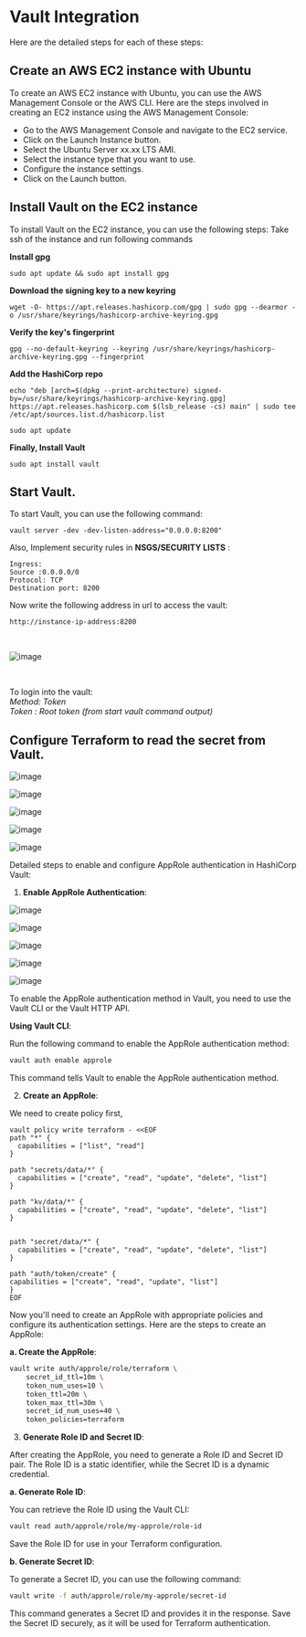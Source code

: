 # Vault Integration

Here are the detailed steps for each of these steps:

## Create an AWS EC2 instance with Ubuntu

To create an AWS EC2 instance with Ubuntu, you can use the AWS Management Console or the AWS CLI. Here are the steps involved in creating an EC2 instance using the AWS Management Console:

- Go to the AWS Management Console and navigate to the EC2 service.
- Click on the Launch Instance button.
- Select the Ubuntu Server xx.xx LTS AMI.
- Select the instance type that you want to use.
- Configure the instance settings.
- Click on the Launch button.

## Install Vault on the EC2 instance

To install Vault on the EC2 instance, you can use the following steps: Take ssh of the instance and run following commands  

**Install gpg**

```
sudo apt update && sudo apt install gpg
```

**Download the signing key to a new keyring**

```
wget -O- https://apt.releases.hashicorp.com/gpg | sudo gpg --dearmor -o /usr/share/keyrings/hashicorp-archive-keyring.gpg
```

**Verify the key's fingerprint**

```
gpg --no-default-keyring --keyring /usr/share/keyrings/hashicorp-archive-keyring.gpg --fingerprint
```

**Add the HashiCorp repo**

```
echo "deb [arch=$(dpkg --print-architecture) signed-by=/usr/share/keyrings/hashicorp-archive-keyring.gpg] https://apt.releases.hashicorp.com $(lsb_release -cs) main" | sudo tee /etc/apt/sources.list.d/hashicorp.list
```

```
sudo apt update
```

**Finally, Install Vault**

```
sudo apt install vault
```

## Start Vault.

To start Vault, you can use the following command:

```
vault server -dev -dev-listen-address="0.0.0.0:8200"
```

Also, Implement security rules in **NSGS/SECURITY LISTS** :
```
Ingress:
Source :0.0.0.0/0
Protocol: TCP
Destination port: 8200
```

Now write the following address in url to access the vault:
```
http://instance-ip-address:8200
```
<br>

![image](https://github.com/user-attachments/assets/34b82da2-ab52-4afa-a09a-2059b8a4fe97)

<br>

To login into the vault:  
*Method: Token  
 Token : Root token (from start vault command output)*  
 
## Configure Terraform to read the secret from Vault.

![image](https://github.com/user-attachments/assets/7356e87f-edc4-49e8-bdbb-0a587c1f7747)

![image](https://github.com/user-attachments/assets/ae211afd-27de-42e4-af88-133e3f62dc7f)

![image](https://github.com/user-attachments/assets/2ab26b98-b9d6-46d0-b9ae-e7f85cad17ce)

![image](https://github.com/user-attachments/assets/af62839d-18f2-4aab-b71a-21d726bc408d)

![image](https://github.com/user-attachments/assets/4ced2f30-7360-484d-bad4-dc9a134d7181)


Detailed steps to enable and configure AppRole authentication in HashiCorp Vault:

1. **Enable AppRole Authentication**:

![image](https://github.com/user-attachments/assets/dc70fa0c-fe16-48a8-bb26-1c62afd9792b)

![image](https://github.com/user-attachments/assets/05af79c0-26f7-4723-8248-b149e04161a2)

![image](https://github.com/user-attachments/assets/effd413a-a250-42f4-9a2d-6012abddcae8)

![image](https://github.com/user-attachments/assets/c6807610-a0c9-4826-97b5-67bdf26d502e)

![image](https://github.com/user-attachments/assets/525d2bb4-aef5-4dab-9315-c85058df35a9)

   

To enable the AppRole authentication method in Vault, you need to use the Vault CLI or the Vault HTTP API.

**Using Vault CLI**:

Run the following command to enable the AppRole authentication method:

```bash
vault auth enable approle
```

This command tells Vault to enable the AppRole authentication method.

2. **Create an AppRole**:

We need to create policy first,

```
vault policy write terraform - <<EOF
path "*" {
  capabilities = ["list", "read"]
}

path "secrets/data/*" {
  capabilities = ["create", "read", "update", "delete", "list"]
}

path "kv/data/*" {
  capabilities = ["create", "read", "update", "delete", "list"]
}


path "secret/data/*" {
  capabilities = ["create", "read", "update", "delete", "list"]
}

path "auth/token/create" {
capabilities = ["create", "read", "update", "list"]
}
EOF
```

Now you'll need to create an AppRole with appropriate policies and configure its authentication settings. Here are the steps to create an AppRole:

**a. Create the AppRole**:

```bash
vault write auth/approle/role/terraform \
    secret_id_ttl=10m \
    token_num_uses=10 \
    token_ttl=20m \
    token_max_ttl=30m \
    secret_id_num_uses=40 \
    token_policies=terraform
```

3. **Generate Role ID and Secret ID**:

After creating the AppRole, you need to generate a Role ID and Secret ID pair. The Role ID is a static identifier, while the Secret ID is a dynamic credential.

**a. Generate Role ID**:

You can retrieve the Role ID using the Vault CLI:

```bash
vault read auth/approle/role/my-approle/role-id
```

Save the Role ID for use in your Terraform configuration.

**b. Generate Secret ID**:

To generate a Secret ID, you can use the following command:

```bash
vault write -f auth/approle/role/my-approle/secret-id
   ```

This command generates a Secret ID and provides it in the response. Save the Secret ID securely, as it will be used for Terraform authentication.
